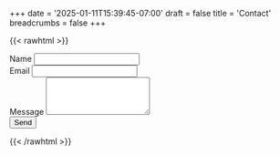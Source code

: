 +++
date = '2025-01-11T15:39:45-07:00'
draft = false
title = 'Contact'
breadcrumbs = false
+++

{{< rawhtml >}}
<form name="contact" netlify class="space-y-4 mx-auto">
  <input type="hidden" name="form-name" value="contact">
  
  <div>
    <label for="name">Name</label>
    <input type="text" id="name" name="name" required class="mt-1 block w-full p-2 border border-gray-300 rounded-md shadow-sm focus:outline-none focus:ring-2 focus:ring-blue-500 focus:border-blue-500">
  </div>

  <div>
    <label for="email">Email</label>
    <input type="email" id="email" name="email" required class="mt-1 block w-full p-2 border border-gray-300 rounded-md shadow-sm focus:outline-none focus:ring-2 focus:ring-blue-500 focus:border-blue-500">
  </div>

  <div>
    <label for="message">Message</label>
    <textarea id="message" name="message" required class="mt-1 block w-full p-2 border border-gray-300 rounded-md shadow-sm focus:outline-none focus:ring-2 focus:ring-blue-500 focus:border-blue-500" rows="4"></textarea>
  </div>

  <button type="submit" class="w-full mt-4 py-2 px-4 bg-blue-500 text-white font-semibold rounded-lg hover:bg-blue-600 focus:outline-none focus:ring-2 focus:ring-blue-500 focus:ring-opacity-50">
    Send
  </button>
</form>
{{< /rawhtml >}}